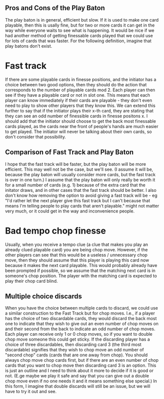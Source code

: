 ## Pros and Cons of the Play Baton
The play baton is in general, efficient but slow. If it is used to make one card playable, then this is usally fine, but for two or more cards it can get in the way while everyone waits to see what is happening.
It would be nice if we had another method of getting finessable cards played that we could use for lots of cards that was faster.
For the following definition, imagine that play batons don't exist.

# Fast track
If there are some playable cards in finesse positions, and the initiator has a choice between two good options, then they should do the action that corresponds to the number of playable cards mod 2. Each player can then see if they have a playable card or not in slot one.
This means that each player can know immediately if their cards are playable - they don't even need to play to show other players that they know this.
We can extend this further to say that if the initiator plays their x-th card, they are stating that they can see an odd number of finessible cards in finesse positons x. I should add that the initiator should choose to get the back most finessable cards played, as the cards near the front of people's hands are much easier to get played.
The initiator will never be talking about their own cards, so don't consider that possibility.

## Comparison of Fast Track and Play Baton
I hope that the fast track will be faster, but the play baton will be more efficient. This may well not be the case, but we'll see. (I assume it will be, because the play baton will usually consider more cards, but the fast track is over in one turn.) I assume that the play baton will only really be worth it for a small number of cards (e.g. 1) because of the extra card that the initator draws, and in other cases that the fast track should be better.
I also don't know how removing the option to avoid giving a fast track will be - eg "I'd rather let the next player give this fast track but I can't because that means I'm telling people to play cards that aren't playable." might not matter very much, or it could get in the way and inconvenience people.

# Bad tempo chop finesse
Usually, when you receive a tempo clue (a clue that makes you play an already clued playable card) you are being chop move. However, if the other players can see that this would be a useless / unnecessary chop move, then they should assume that this player is playing this card now because it makes the next card playable. This would probably already have been prompted if possible, so we assume that the matching next card is in someone's chop position. The player with the matching card is expected to play their chop card blind.

## Multiple choice discards
When you have the choice between multiple cards to discard, we could use a similar construction to the Fast Track but for chop moves. I.e., if a player has the choice of two discardable cards, they would discard the back most one to indicate that they wish to give out an even number of chop moves on and their second from the back to indicate an odd number of chop moves. Each player can receive only 1 or 0 chop moves, so if you want to double chop move someone this could get sticky. If the discarding player has a choice of three discardables, then discarding card 3 (the third most discardable) signifies that they wish to chop move an odd number of "second chop" cards (cards that are one away from chop). You should always chop move chop cards first, but if there are an even number of chop cards that you want to chop move then discarding card 3 is an option.
This is just an outline and I need to think about it more to decide if it is good or not. (E.ge maybe we play it safe and say that you can give out a double chop move even if no one needs it and it means something else special.) In this form, I imagine that double discards will still be an issue, but we will have to try it out and see.